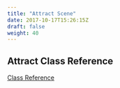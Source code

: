 ```yaml
---
title: "Attract Scene"
date: 2017-10-17T15:26:15Z
draft: false
weight: 40
---
```


## Attract Class Reference

[Class Reference](/pingod-addons/html/classAttract.html)
